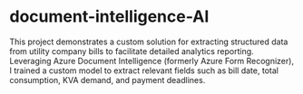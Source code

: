 # document-intelligence-AI
This project demonstrates a custom solution for extracting structured data from utility company bills to facilitate detailed analytics reporting. Leveraging Azure Document Intelligence (formerly Azure Form Recognizer), I trained a custom model to extract relevant fields such as bill date, total consumption, KVA demand, and payment deadlines.
